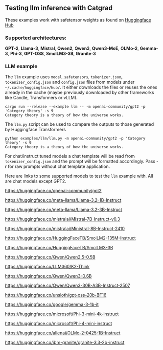 ## Testing llm inference with Catgrad

These examples work with safetensor weights as found on [Huggingface Hub](https://huggingface.co/models)

### Supported architectures: ###

**GPT-2**, **Llama-3**, **Mistral**, **Qwen2**, **Qwen3**, **Qwen3-MoE**, **OLMo-2**, **Gemma-3**, **Phi-3**, **GPT-OSS**, **SmolLM3-3B**, **Granite-3**

### LLM example ###

The `llm` example uses `model.safetensors`, `tokenizer.json`, `tokenizer_config.json` and `config.json` files from models under  `~/.cache/huggingface/hub/`.
It either downloads the files or reuses the ones already in the cache (maybe previously downloaded by other frameworks like Candle, Transformers or vLLM).

```
cargo run --release --example llm -- -m openai-community/gpt2 -p 'Category theory' -s 9
Category theory is a theory of how the universe works.
```

The `llm.py` script can be used to compare the outputs to those generated by Huggingface Transformers
```
python examples/llm/llm.py -m openai-community/gpt2 -p 'Category theory' -s 9
Category theory is a theory of how the universe works.
```

For chat/instruct tuned models a chat template will be read from `tokenizer_config.json` and the prompt will be formatted accordingly.
Pass -r for raw prompts without chat template application.

Here are links to some supported models to test the `llm` example with. All are chat models except GPT2.

<https://huggingface.co/openai-community/gpt2>

<https://huggingface.co/meta-llama/Llama-3.2-1B-Instruct>

<https://huggingface.co/meta-llama/Llama-3.2-3B-Instruct>

<https://huggingface.co/mistralai/Mistral-7B-Instruct-v0.3>

<https://huggingface.co/mistralai/Ministral-8B-Instruct-2410>

<https://huggingface.co/HuggingFaceTB/SmolLM2-135M-Instruct>

<https://huggingface.co/HuggingFaceTB/SmolLM3-3B>

<https://huggingface.co/Qwen/Qwen2.5-0.5B>

<https://huggingface.co/LLM360/K2-Think>

<https://huggingface.co/Qwen/Qwen3-0.6B>

<https://huggingface.co/Qwen/Qwen3-30B-A3B-Instruct-2507>

<https://huggingface.co/unsloth/gpt-oss-20b-BF16>

<https://huggingface.co/google/gemma-3-1b-it>

<https://huggingface.co/microsoft/Phi-3-mini-4k-instruct>

<https://huggingface.co/microsoft/Phi-4-mini-instruct>

<https://huggingface.co/allenai/OLMo-2-0425-1B-Instruct>

<https://huggingface.co/ibm-granite/granite-3.3-2b-instruct>
